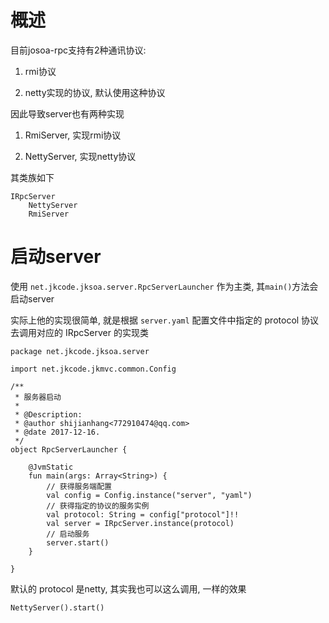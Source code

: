 # 概述

目前josoa-rpc支持有2种通讯协议:

1. rmi协议

2. netty实现的协议, 默认使用这种协议

因此导致server也有两种实现

1. RmiServer, 实现rmi协议

2. NettyServer, 实现netty协议

其类族如下

```
IRpcServer
	NettyServer
	RmiServer
```

# 启动server

使用 `net.jkcode.jksoa.server.RpcServerLauncher` 作为主类, 其`main()`方法会启动server

实际上他的实现很简单, 就是根据 `server.yaml` 配置文件中指定的 protocol 协议去调用对应的 IRpcServer 的实现类

```
package net.jkcode.jksoa.server

import net.jkcode.jkmvc.common.Config

/**
 * 服务器启动
 *
 * @Description:
 * @author shijianhang<772910474@qq.com>
 * @date 2017-12-16.
 */
object RpcServerLauncher {

    @JvmStatic
    fun main(args: Array<String>) {
        // 获得服务端配置
        val config = Config.instance("server", "yaml")
        // 获得指定的协议的服务实例
        val protocol: String = config["protocol"]!!
        val server = IRpcServer.instance(protocol)
        // 启动服务
        server.start()
    }

}
```

默认的 protocol 是netty, 其实我也可以这么调用, 一样的效果

```
NettyServer().start()
```
